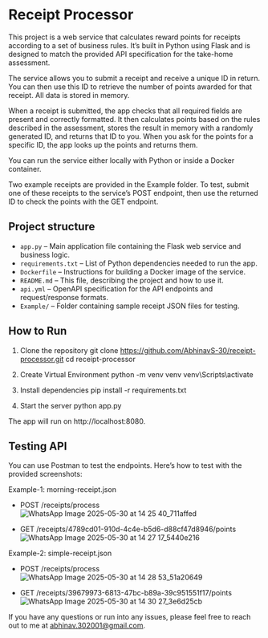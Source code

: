 # Receipt Processor

This project is a web service that calculates reward points for receipts according to a set of business rules. It’s built in Python using Flask and is designed to match the provided API specification for the take-home assessment.

The service allows you to submit a receipt and receive a unique ID in return. You can then use this ID to retrieve the number of points awarded for that receipt. All data is stored in memory.

When a receipt is submitted, the app checks that all required fields are present and correctly formatted. It then calculates points based on the rules described in the assessment, stores the result in memory with a randomly generated ID, and returns that ID to you. When you ask for the points for a specific ID, the app looks up the points and returns them.

You can run the service either locally with Python or inside a Docker container.

Two example receipts are provided in the Example folder. To test, submit one of these receipts to the service’s POST endpoint, then use the returned ID to check the points with the GET endpoint.

## Project structure

- `app.py` – Main application file containing the Flask web service and business logic.
- `requirements.txt` – List of Python dependencies needed to run the app.
- `Dockerfile` – Instructions for building a Docker image of the service.
- `README.md` – This file, describing the project and how to use it.
- `api.yml` – OpenAPI specification for the API endpoints and request/response formats.
- `Example/` – Folder containing sample receipt JSON files for testing.

## How to Run

1. Clone the repository
   git clone https://github.com/AbhinavS-30/receipt-processor.git
   cd receipt-processor

2. Create Virtual Environment
   python -m venv venv
   venv\Scripts\activate

3. Install dependencies
   pip install -r requirements.txt

4. Start the server
   python app.py

The app will run on http://localhost:8080.

## Testing API

You can use Postman to test the endpoints.
Here’s how to test with the provided screenshots:

Example-1: morning-receipt.json

- POST /receipts/process
![WhatsApp Image 2025-05-30 at 14 25 40_711affed](https://github.com/user-attachments/assets/0eac0be6-abff-4a60-a343-755fd446b3d9)

- GET /receipts/4789cd01-910d-4c4e-b5d6-d88cf47d8946/points
![WhatsApp Image 2025-05-30 at 14 27 17_5440e216](https://github.com/user-attachments/assets/bb5563d0-0e2e-4b66-9090-9c8679ee327f)

Example-2: simple-receipt.json

- POST /receipts/process
![WhatsApp Image 2025-05-30 at 14 28 53_51a20649](https://github.com/user-attachments/assets/1113991a-24eb-4025-b059-7225dbeb5aa6)

- GET /receipts/39679973-6813-47bc-b89a-39c951551f17/points
![WhatsApp Image 2025-05-30 at 14 30 27_3e6d25cb](https://github.com/user-attachments/assets/46addf7c-52f8-45ef-bb69-a4d114876b7a)


If you have any questions or run into any issues, please feel free to reach out to me at abhinav.302001@gmail.com.
